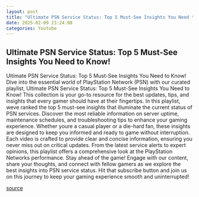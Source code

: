 ```yaml
---
layout: post
title: "Ultimate PSN Service Status: Top 5 Must-See Insights You Need to Know!"
date: 2025-02-09 23:24:08
categories: Youtube
---
```


## Ultimate PSN Service Status: Top 5 Must-See Insights You Need to Know!

Ultimate PSN Service Status: Top 5 Must-See Insights You Need to Know!
Dive into the essential world of PlayStation Network (PSN) with our curated playlist, Ultimate PSN Service Status: Top 5 Must-See Insights You Need to Know! This collection is your go-to resource for the best updates, tips, and insights that every gamer should have at their fingertips.
In this playlist, weve ranked the top 5 must-see insights that illuminate the current status of PSN services. Discover the most reliable information on server uptime, maintenance schedules, and troubleshooting tips to enhance your gaming experience. Whether youre a casual player or a die-hard fan, these insights are designed to keep you informed and ready to game without interruption.
Each video is crafted to provide clear and concise information, ensuring you never miss out on critical updates. From the latest service alerts to expert opinions, this playlist offers a comprehensive look at the PlayStation Networks performance. 
Stay ahead of the game! Engage with our content, share your thoughts, and connect with fellow gamers as we explore the best insights into PSN service status. Hit that subscribe button and join us on this journey to keep your gaming experience smooth and uninterrupted!

[source](https://www.youtube.com/playlist?list=PLxXeNXdZLLroAdN2LQpB-cL0LWURyx78r)